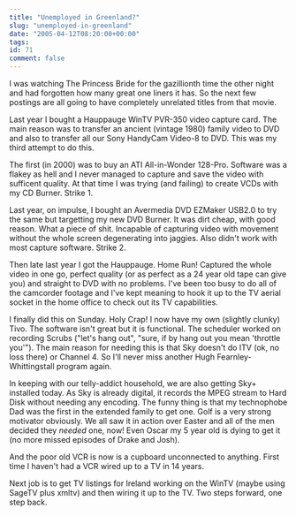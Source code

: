 ```yaml
---
title: "Unemployed in Greenland?"
slug: "unemployed-in-greenland"
date: "2005-04-12T08:20:00+00:00"
tags:
id: 71
comment: false
---
```


I was watching The Princess Bride for the gazillionth time the other night and had forgotten how many great one liners it has. So the next few postings are all going to have completely unrelated titles from that movie.

Last year I bought a Hauppauge WinTV PVR-350 video capture card. The main reason was to transfer an ancient (vintage 1980) family video to DVD and also to transfer all our Sony HandyCam Video-8 to DVD. This was my third attempt to do this.

The first (in 2000) was to buy an ATI All-in-Wonder 128-Pro. Software was a flakey as hell and I never managed to capture and save the video with sufficent quality. At that time I was trying (and failing) to create VCDs with my CD Burner. Strike 1.

Last year, on impulse, I bought an Avermedia DVD EZMaker USB2.0 to try the same but targetting my new DVD Burner. It was dirt cheap, with good reason. What a piece of shit. Incapable of capturing video with movement without the whole screen degenerating into jaggies. Also didn't work with most capture software. Strike 2.

Then late last year I got the Hauppauge. Home Run! Captured the whole video in one go, perfect quality (or as perfect as a 24 year old tape can give you) and straight to DVD with no problems. I've been too busy to do all of the camcorder footage and I've kept meaning to hook it up to the TV aerial socket in the home office to check out its TV capabilities.

I finally did this on Sunday. Holy Crap! I now have my own (slightly clunky) Tivo. The software isn't great but it is functional. The scheduler worked on recording Scrubs ("let's hang out", "sure, if by hang out you mean 'throttle you'"). The main reason for needing this is that Sky doesn't do ITV (ok, no loss there) or Channel 4\. So I'll never miss another Hugh Fearnley-Whittingstall program again.

In keeping with our telly-addict household, we are also getting Sky+ installed today. As Sky is already digital, it records the MPEG stream to Hard Disk without needing any encoding. The funny thing is that my technophobe Dad was the first in the extended family to get one. Golf is a very strong motivator obviously. We all saw it in action over Easter and all of the men decided they _needed_ one, now! Even Oscar my 5 year old is dying to get it (no more missed episodes of Drake and Josh).

And the poor old VCR is now is a cupboard unconnected to anything. First time I haven't had a VCR wired up to a TV in 14 years.

Next job is to get TV listings for Ireland working on the WinTV (maybe using SageTV plus xmltv) and then wiring it up to the TV. Two steps forward, one step back.
